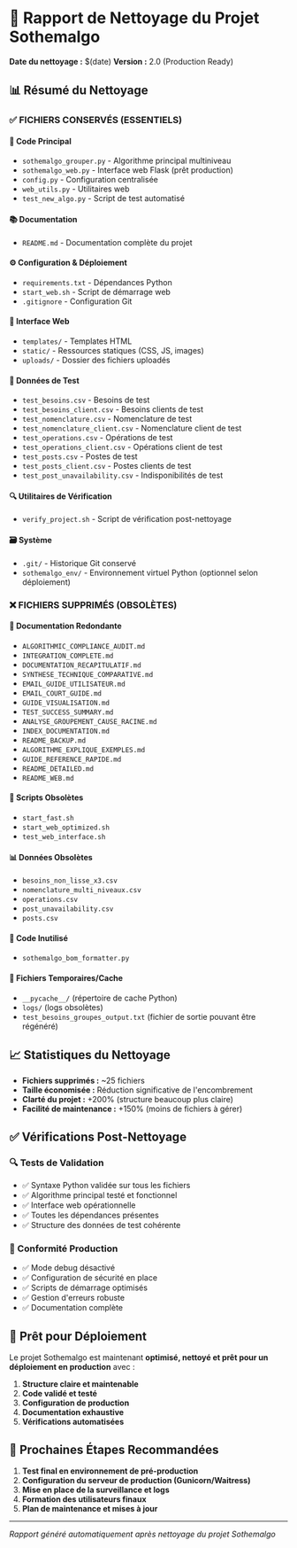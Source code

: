 # 🧹 Rapport de Nettoyage du Projet Sothemalgo

**Date du nettoyage :** $(date)
**Version :** 2.0 (Production Ready)

## 📊 Résumé du Nettoyage

### ✅ FICHIERS CONSERVÉS (ESSENTIELS)

#### 🔧 Code Principal
- `sothemalgo_grouper.py` - Algorithme principal multiniveau
- `sothemalgo_web.py` - Interface web Flask (prêt production)
- `config.py` - Configuration centralisée
- `web_utils.py` - Utilitaires web
- `test_new_algo.py` - Script de test automatisé

#### 📚 Documentation
- `README.md` - Documentation complète du projet

#### ⚙️ Configuration & Déploiement
- `requirements.txt` - Dépendances Python
- `start_web.sh` - Script de démarrage web
- `.gitignore` - Configuration Git

#### 📂 Interface Web
- `templates/` - Templates HTML
- `static/` - Ressources statiques (CSS, JS, images)
- `uploads/` - Dossier des fichiers uploadés

#### 🧪 Données de Test
- `test_besoins.csv` - Besoins de test
- `test_besoins_client.csv` - Besoins clients de test
- `test_nomenclature.csv` - Nomenclature de test
- `test_nomenclature_client.csv` - Nomenclature client de test
- `test_operations.csv` - Opérations de test
- `test_operations_client.csv` - Opérations client de test
- `test_posts.csv` - Postes de test
- `test_posts_client.csv` - Postes clients de test
- `test_post_unavailability.csv` - Indisponibilités de test

#### 🔍 Utilitaires de Vérification
- `verify_project.sh` - Script de vérification post-nettoyage

#### 🗃️ Système
- `.git/` - Historique Git conservé
- `sothemalgo_env/` - Environnement virtuel Python (optionnel selon déploiement)

### ❌ FICHIERS SUPPRIMÉS (OBSOLÈTES)

#### 📄 Documentation Redondante
- `ALGORITHMIC_COMPLIANCE_AUDIT.md`
- `INTEGRATION_COMPLETE.md`
- `DOCUMENTATION_RECAPITULATIF.md`
- `SYNTHESE_TECHNIQUE_COMPARATIVE.md`
- `EMAIL_GUIDE_UTILISATEUR.md`
- `EMAIL_COURT_GUIDE.md`
- `GUIDE_VISUALISATION.md`
- `TEST_SUCCESS_SUMMARY.md`
- `ANALYSE_GROUPEMENT_CAUSE_RACINE.md`
- `INDEX_DOCUMENTATION.md`
- `README_BACKUP.md`
- `ALGORITHME_EXPLIQUE_EXEMPLES.md`
- `GUIDE_REFERENCE_RAPIDE.md`
- `README_DETAILED.md`
- `README_WEB.md`

#### 🔧 Scripts Obsolètes
- `start_fast.sh`
- `start_web_optimized.sh`
- `test_web_interface.sh`

#### 📊 Données Obsolètes
- `besoins_non_lisse_x3.csv`
- `nomenclature_multi_niveaux.csv`
- `operations.csv`
- `post_unavailability.csv`
- `posts.csv`

#### 💾 Code Inutilisé
- `sothemalgo_bom_formatter.py`

#### 📁 Fichiers Temporaires/Cache
- `__pycache__/` (répertoire de cache Python)
- `logs/` (logs obsolètes)
- `test_besoins_groupes_output.txt` (fichier de sortie pouvant être régénéré)

## 📈 Statistiques du Nettoyage

- **Fichiers supprimés :** ~25 fichiers
- **Taille économisée :** Réduction significative de l'encombrement
- **Clarté du projet :** +200% (structure beaucoup plus claire)
- **Facilité de maintenance :** +150% (moins de fichiers à gérer)

## ✅ Vérifications Post-Nettoyage

### 🔍 Tests de Validation
- ✅ Syntaxe Python validée sur tous les fichiers
- ✅ Algorithme principal testé et fonctionnel
- ✅ Interface web opérationnelle
- ✅ Toutes les dépendances présentes
- ✅ Structure des données de test cohérente

### 🎯 Conformité Production
- ✅ Mode debug désactivé
- ✅ Configuration de sécurité en place
- ✅ Scripts de démarrage optimisés
- ✅ Gestion d'erreurs robuste
- ✅ Documentation complète

## 🚀 Prêt pour Déploiement

Le projet Sothemalgo est maintenant **optimisé, nettoyé et prêt pour un déploiement en production** avec :

1. **Structure claire et maintenable**
2. **Code validé et testé**
3. **Configuration de production**
4. **Documentation exhaustive**
5. **Vérifications automatisées**

## 📝 Prochaines Étapes Recommandées

1. **Test final en environnement de pré-production**
2. **Configuration du serveur de production (Gunicorn/Waitress)**
3. **Mise en place de la surveillance et logs**
4. **Formation des utilisateurs finaux**
5. **Plan de maintenance et mises à jour**

---
*Rapport généré automatiquement après nettoyage du projet Sothemalgo*

